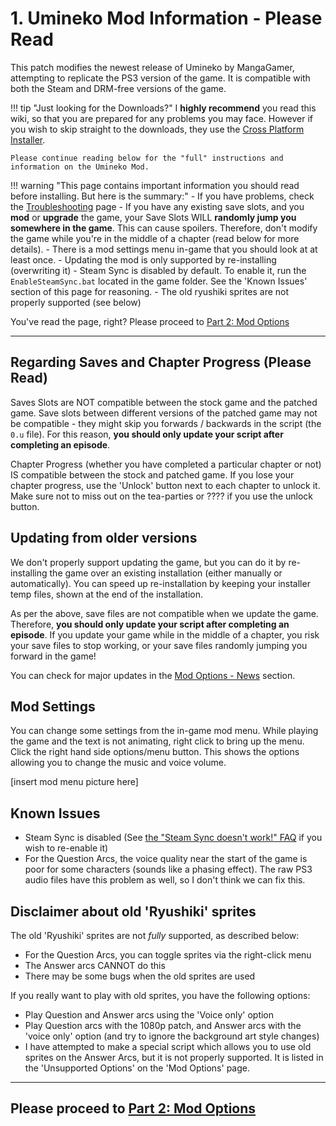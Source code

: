 # 1. Umineko Mod Information - Please Read

This patch modifies the newest release of Umineko by MangaGamer, attempting to replicate the PS3 version of the game. It is compatible with both the Steam and DRM-free versions of the game.

!!! tip "Just looking for the Downloads?"
    I **highly recommend** you read this wiki, so that you are prepared for any problems you may face. However if you wish to skip straight to the downloads, they use the [Cross Platform Installer](Umineko-Part-3a-Cross-Platform-Installer.md).

    Please continue reading below for the "full" instructions and information on the Umineko Mod.

!!! warning "This page contains important information you should read before installing. But here is the summary:"
    - If you have problems, check the [Troubleshooting](Umineko-Part-0-TroubleShooting-and-FAQ.md) page
    - If you have any existing save slots, and you **mod** or **upgrade** the game, your Save Slots WILL **randomly jump you somewhere in the game**. This can cause spoilers. Therefore, don't modify the game while you're in the middle of a chapter (read below for more details).
    - There is a mod settings menu in-game that you should look at at least once.
    - Updating the mod is only supported by re-installing (overwriting it)
    - Steam Sync is disabled by default. To enable it, run the `EnableSteamSync.bat` located in the game folder. See the 'Known Issues' section of this page for reasoning.
    - The old ryushiki sprites are not properly supported (see below)

You've read the page, right? Please proceed to [Part 2: Mod Options](Umineko-Mod-Options.md)

----

## Regarding Saves and Chapter Progress (Please Read)

Saves Slots are NOT compatible between the stock game and the patched game. Save slots between different versions of the patched game may not be compatible - they might skip you forwards / backwards in the script (the `0.u` file). For this reason,  **you should only update your script after completing an episode**.

Chapter Progress (whether you have completed a particular chapter or not) IS compatible between the stock and patched game. If you lose your chapter progress, use the 'Unlock' button next to each chapter to unlock it. Make sure not to miss out on the tea-parties or ???? if you use the unlock button.

## Updating from older versions

We don't properly support updating the game, but you can do it by re-installing the game over an existing installation (either manually or automatically). You can speed up re-installation by keeping your installer temp files, shown at the end of the installation.

As per the above, save files are not compatible when we update the game. Therefore, **you should only update your script after completing an episode**. If you update your game while in the middle of a chapter, you risk your save files to stop working, or your save files randomly jumping you forward in the game!

You can check for major updates in the [Mod Options - News](Umineko-Mod-Options.md#news) section.

## Mod Settings

You can change some settings from the in-game mod menu. While playing the game and the text is not animating, right click to bring up the menu. Click the right hand side options/menu button. This shows the options allowing you to change the music and voice volume.

[insert mod menu picture here]

## Known Issues

- Steam Sync is disabled (See [the "Steam Sync doesn't work!" FAQ](Umineko-Part-0-TroubleShooting-and-FAQ.md#steam-sync-doesnt-work) if you wish to re-enable it)
- For the Question Arcs, the voice quality near the start of the game is poor for some characters (sounds like a phasing effect). The raw PS3 audio files have this problem as well, so I don't think we can fix this.

## Disclaimer about old 'Ryushiki' sprites

The old 'Ryushiki' sprites are not *fully* supported, as described below:

- For the Question Arcs, you can toggle sprites via the right-click menu
- The Answer arcs CANNOT do this
- There may be some bugs when the old sprites are used

If you really want to play with old sprites, you have the following options:

- Play Question and Answer arcs using the 'Voice only' option
- Play Question arcs with the 1080p patch, and Answer arcs with the 'voice only' option (and try to ignore the background art style changes)
- I have attempted to make a special script which allows you to use old sprites on the Answer Arcs, but it is not properly supported. It is listed in the 'Unsupported Options' on the 'Mod Options' page.

----

## **Please proceed to [Part 2: Mod Options](Umineko-Mod-Options.md)**
